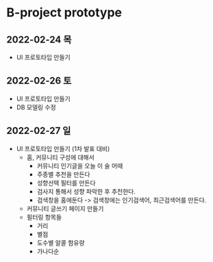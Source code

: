 # B-project prototype

## 2022-02-24 목
- UI 프로토타입 만들기

## 2022-02-26 토
- UI 프로토타입 만들기
- DB 모델링 수정

## 2022-02-27 일
- UI 프로토타입 만들기 (1차 발표 대비)
  - 홈, 커뮤니티 구성에 대해서
    - 커뮤니티 인기글을 오늘 이 술 어때
    - 주종별 추천을 만든다
    - 성향선택 필터를 만든다
    - 검사지 통해서 성향 파악한 후 추천한다.
    - 검색창을 홈에둔다 -> 검색창에는 인기검색어, 최근검색어를 만든다.
  - 커뮤니티 글쓰기 페이지 만들기
  - 필터링 항목들
    - 거리
    - 별점
    - 도수별 알콜 함유량
    - 가나다순
